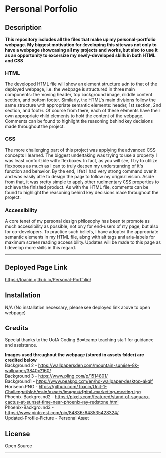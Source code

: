 # Personal Porfolio

## Description

**This repository includes all the files that make up my personal-portfolio webpage. My biggest motivation for developing this site was not only to have a webpage showcasing all my projects and works, but also to use it as an opportunity to excersize my newly-developed skills in both HTML and CSS**

### HTML
The developed HTML file will show an element structure akin to that of the deployed webpage, i.e. the webpage is structured in three main components: the moving header, top background image, middle content section, and bottom footer. Similarly, the HTML's main divisions follow the same structure with appropriate semantic elements: header, 1st section, 2nd section, and footer. Of course from there, each of these elements have their own appropriate child elements to hold the content of the webpage. Comments can be found to highlight the reasoning behind key decisions made throughout the project.

### CSS
The more challenging part of this project was applying the advanced CSS concepts I learned. The biggest undertaking was trying to use a property I was least confortable with: flexboxes. In fact, as you will see, I try to utilize flexboxes as much as I can to truly deepen my understanding of it's function and behavior. By the end, I felt I had very strong command over it and was easily able to design the page to follow my original vision. Aside from that, it was pretty simple to apply other rudimentary CSS properties to achieve the finished product. As with the HTML file, comments can be found to highlight the reasoning behind key decisions made throughout the project.

### Accessibility
A core tenet of my personal design philosophy has been to promote as much accessibility as possible, not only for end-users of my page, but also for co-developers. To practice such beliefs, I have adopted the appropriate semantic elements in my HTML file, along with alt tags and aria-labels for maximum screen reading accessibility. Updates will be made to this page as I develop more skills in this regard.

---
## Deployed Page Link

https://toacin.github.io/Personal-Portfolio/

## Installation

N/A (No installation necessary, please see deployed link above to open webpage)

## Credits

Special thanks to the UofA Coding Bootcamp teaching staff for guidance and assistance.

**Images used throughout the webpage (stored in assets folder) are credited below**  
Background 2 - https://wallpapersden.com/mountain-sunrise-8k-wallpaper/3840x2160/  
Background 3 - https://www.pling.com/p/1514801/  
Background1 - https://www.peakpx.com/en/hd-wallpaper-desktop-akqlf  
Horiseon.PNG - https://github.com/Toacin/Unit-1-Challenge/blob/main/assets/images/digital-marketing-meeting.jpg  
Phoenix-Background2 - https://pixels.com/featured/stand-of-saguaro-cactus-at-sunset-time-near-phoenix-ray-redstone.html  
Phoenix-Background3 - https://www.pinterest.com/pin/848365648535428324/  
Updated-Profile-Picture - Personal Asset  

## License

Open Source

---
